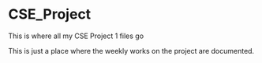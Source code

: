 # CSE_Project
This is where all my CSE Project 1 files go

This is just a place where the weekly works on the project are documented.
